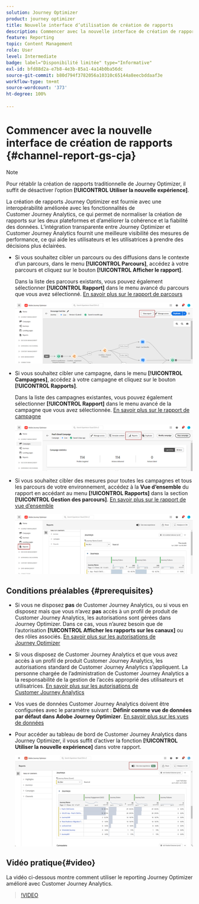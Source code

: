 ```yaml
---
solution: Journey Optimizer
product: journey optimizer
title: Nouvelle interface d’utilisation de création de rapports
description: Commencer avec la nouvelle interface de création de rapports
feature: Reporting
topic: Content Management
role: User
level: Intermediate
badge: label="Disponibilité limitée" type="Informative"
exl-id: bfd88d2a-e7b8-4e3b-85a1-4a14b0ba56dc
source-git-commit: b80d794f3782056a10310c65144a8eecbddaaf3e
workflow-type: tm+mt
source-wordcount: '373'
ht-degree: 100%

---
```


# Commencer avec la nouvelle interface de création de rapports {#channel-report-gs-cja}

>[!NOTE]
>
> Pour rétablir la création de rapports traditionnelle de Journey Optimizer, il suffit de désactiver l’option **[!UICONTROL Utiliser la nouvelle expérience]**.

La création de rapports Journey Optimizer est fournie avec une interopérabilité améliorée avec les fonctionnalités de Customer Journey Analytics, ce qui permet de normaliser la création de rapports sur les deux plateformes et d’améliorer la cohérence et la fiabilité des données. L’intégration transparente entre Journey Optimizer et Customer Journey Analytics fournit une meilleure visibilité des mesures de performance, ce qui aide les utilisateurs et les utilisatrices à prendre des décisions plus éclairées.

* Si vous souhaitez cibler un parcours ou des diffusions dans le contexte d’un parcours, dans le menu **[!UICONTROL Parcours]**, accédez à votre parcours et cliquez sur le bouton **[!UICONTROL Afficher le rapport]**.

  Dans la liste des parcours existants, vous pouvez également sélectionner **[!UICONTROL Rapport]** dans le menu avancé du parcours que vous avez sélectionné. [En savoir plus sur le rapport de parcours](journey-global-report-cja.md)

  ![](assets/gs-cja-report-3.png)

* Si vous souhaitez cibler une campagne, dans le menu **[!UICONTROL Campagnes]**, accédez à votre campagne et cliquez sur le bouton **[!UICONTROL Rapports]**.

  Dans la liste des campagnes existantes, vous pouvez également sélectionner **[!UICONTROL Rapport]** dans le menu avancé de la campagne que vous avez sélectionnée. [En savoir plus sur le rapport de campagne](campaign-global-report-cja.md)

  ![](assets/gs-cja-report-2.png)

* Si vous souhaitez cibler des mesures pour toutes les campagnes et tous les parcours de votre environnement, accédez à la **Vue d’ensemble** du rapport en accédant au menu **[!UICONTROL Rapports]** dans la section **[!UICONTROL Gestion des parcours]**. [En savoir plus sur le rapport de vue d’ensemble](channel-report-cja.md)

  ![](assets/gs-cja-report-1.png)

## Conditions préalables {#prerequisites}

* Si vous ne disposez **pas** de Customer Journey Analytics, ou si vous en disposez mais que vous n’avez **pas** accès à un profil de produit de Customer Journey Analytics, les autorisations sont gérées dans Journey Optimizer. Dans ce cas, vous n’aurez besoin que de l’autorisation **[!UICONTROL Afficher les rapports sur les canaux]** ou des rôles associés. [En savoir plus sur les autorisations de Journey Optimizer](../administration/permissions.md)
* Si vous disposez de Customer Journey Analytics et que vous avez accès à un profil de produit Customer Journey Analytics, les autorisations standard de Customer Journey Analytics s’appliquent. La personne chargée de l’administration de Customer Journey Analytics a la responsabilité de la gestion de l’accès approprié des utilisateurs et utilisatrices. [En savoir plus sur les autorisations de Customer Journey Analytics](https://experienceleague.adobe.com/fr/docs/analytics-platform/using/technotes/access-control)
* Vos vues de données Customer Journey Analytics doivent être configurées avec le paramètre suivant : **Définir comme vue de données par défaut dans Adobe Journey Optimizer**. [En savoir plus sur les vues de données](https://experienceleague.adobe.com/fr/docs/analytics-platform/using/cja-dataviews/create-dataview)
* Pour accéder au tableau de bord de Customer Journey Analytics dans Journey Optimizer, il vous suffit d’activer la fonction **[!UICONTROL Utiliser la nouvelle expérience]** dans votre rapport.

  ![](assets/cja-option.png)

## Vidéo pratique{#video}

La vidéo ci-dessous montre comment utiliser le reporting Journey Optimizer amélioré avec Customer Journey Analytics.

>[!VIDEO](https://video.tv.adobe.com/v/3430413)